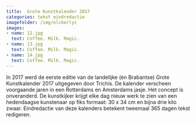 ```yaml
---
title:  Grote Kunstkalender 2017
categories: tekst eindredactie
imagefolder: /img/elckerlyc
images:
- name: 12.jpg
  text: Coffee. Milk. Magic.
- name: 13.jpg
  text: Coffee. Milk. Magic.
- name: 14.jpg
  text: Coffee. Milk. Magic.
---
```

In 2017 werd de eerste editie van de landelijke (én Brabantse) Grote Kunstkalender 2017 uitgegeven door Trichis. De kalender verscheen voorgaande jaren in een Rotterdams en Amsterdams jasje. Het concept is onveranderd. De kunstkijker krijgt elke dag nieuw werk te zien van een hedendaagse kunstenaar op fiks formaat: 30 x 34 cm en bijna drie kilo zwaar. Eindredactie van deze kalenders betekent tweemaal 365 dagen tekst redigeren.

